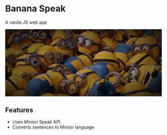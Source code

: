 # Banana Speak
 A vanila JS web app


<a href="https://marksix-minion-speak.netlify.app/">
<img src="https://github.com/adityaashinde/Banana-Speak/blob/9ed5f5f61b02f9890e18e536c9e0d66deecd7533/minion.jpg" /></a>

## Features

- Uses Minion Speak API
- Converts sentences to Minion language

